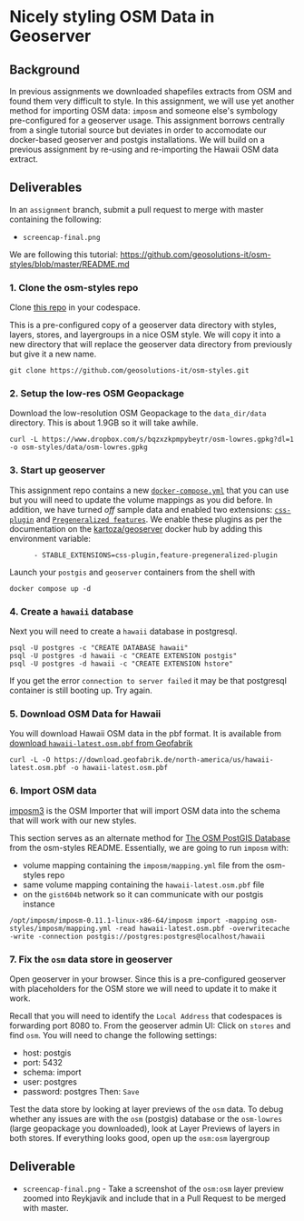 
# Nicely styling OSM Data in Geoserver
## Background
In previous assignments we downloaded shapefiles extracts from OSM and found them very difficult to style. In this assignment, we will use yet another method for importing OSM data: `imposm` and someone else's symbology pre-configured for a geoserver usage. This assignment borrows centrally from a single tutorial source but deviates in order to accomodate our docker-based geoserver and postgis installations. We will build on a previous assignment by re-using and re-importing the Hawaii OSM data extract.

## Deliverables
In an `assignment` branch, submit a pull request to merge with master containing the following:
- `screencap-final.png`

We are following this tutorial:
https://github.com/geosolutions-it/osm-styles/blob/master/README.md

### 1. Clone the osm-styles repo
Clone [this repo](https://github.com/geosolutions-it/osm-styles.git) in your codespace.

This is a pre-configured copy of a geoserver data directory with styles, layers, stores, and layergroups in a nice OSM style. We will copy it into a new directory that will replace the  geoserver data directory from previously but give it a new name. 

```
git clone https://github.com/geosolutions-it/osm-styles.git
```

### 2. Setup the low-res OSM Geopackage

Download the low-resolution OSM Geopackage to the `data_dir/data` directory. This is about 1.9GB so it will take awhile.

```
curl -L https://www.dropbox.com/s/bqzxzkpmpybeytr/osm-lowres.gpkg?dl=1 -o osm-styles/data/osm-lowres.gpkg
```

### 3. Start up geoserver
 This assignment repo contains a new [`docker-compose.yml`](./docker-compose.yml) that you can use but you will need to update the volume mappings as you did before. In addition, we have turned _off_ sample data and enabled two extensions: [`css-plugin`](https://docs.geoserver.org/latest/en/user/styling/css/install.html) and [`Pregeneralized features`](https://docs.geoserver.org/stable/en/user/data/vector/featurepregen.html). We enable these plugins as per the documentation on the [kartoza/geoserver](https://github.com/kartoza/docker-geoserver#default-installed--plugins) docker hub by adding this environment variable:

```
      - STABLE_EXTENSIONS=css-plugin,feature-pregeneralized-plugin
```

Launch your `postgis` and `geoserver` containers from the shell with 
```
docker compose up -d
``` 
### 4. Create a `hawaii` database

Next you will need to create a `hawaii` database in postgresql.
```
psql -U postgres -c "CREATE DATABASE hawaii"
psql -U postgres -d hawaii -c "CREATE EXTENSION postgis"
psql -U postgres -d hawaii -c "CREATE EXTENSION hstore"
```
If you get the error `connection to server failed` it may be that postgresql container is still booting up. Try again.

### 5. Download OSM Data for Hawaii
You will download Hawaii OSM data in the pbf format. It is available from [download `hawaii-latest.osm.pbf` from Geofabrik](https://download.geofabrik.de/north-america/us/hawaii-latest.osm.pbf)


```
curl -L -O https://download.geofabrik.de/north-america/us/hawaii-latest.osm.pbf -o hawaii-latest.osm.pbf
```

### 6. Import OSM data

[imposm3](https://imposm.org/docs/imposm3/latest/tutorial.html)  is the OSM Importer that will import OSM data into the schema that will work with our new styles.


This section serves as an alternate method for [The OSM PostGIS Database](https://github.com/geosolutions-it/osm-styles#the-osm-postgis-database) from the osm-styles README. Essentially, we are going to run `imposm` with:
- volume mapping containing the `imposm/mapping.yml` file from the osm-styles repo
- same volume mapping containing the `hawaii-latest.osm.pbf` file
- on the `gist604b` network so it can communicate with our postgis instance


```
/opt/imposm/imposm-0.11.1-linux-x86-64/imposm import -mapping osm-styles/imposm/mapping.yml -read hawaii-latest.osm.pbf -overwritecache -write -connection postgis://postgres:postgres@localhost/hawaii
```

### 7. Fix the `osm` data store in geoserver
Open geoserver in your browser. Since this is a pre-configured geoserver with placeholders for the OSM store we will need to update it to make it work. 

Recall that you will need to identify the `Local Address` that codespaces is forwarding port 8080 to. From the geoserver admin UI: Click on `stores` and find `osm`. You will need to change the following settings:
- host: postgis
- port: 5432
- schema: import
- user: postgres
- password: postgres
Then: `Save`

Test the data store by looking at layer previews of the `osm` data. To debug whether any issues are with the `osm` (postgis) database or the `osm-lowres` (large geopackage you downloaded), look at Layer Previews of layers in both stores. If everything looks good, open up the `osm:osm` layergroup 

## Deliverable
- `screencap-final.png` - Take a screenshot of the `osm:osm` layer preview zoomed into Reykjavik and include that in a Pull Request to be merged with master.
